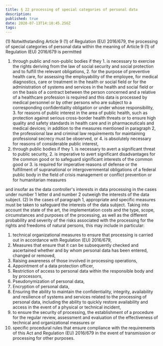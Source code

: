 ```yaml
---
title: § 22 processing of special categories of personal data
description: 
published: true
date: 2020-07-13T14:10:45.256Z
tags: 
---
```


(1) Notwithstanding Article 9 (1) of Regulation (EU) 2016/679, the processing of special categories of personal data within the meaning of Article 9 (1) of Regulation (EU) 2016/679 is permitted
1. through public and non-public bodies if they
		1. is necessary to exercise the rights deriving from the law of social security and social protection and to fulfill the relevant obligations,
		2. for the purpose of preventive health care, for assessing the employability of the employee, for medical diagnostics, care or treatment in the health or social field or for the administration of systems and services in the health and social field or on the basis of a contract between the person concerned and a relative of a healthcare profession is required and this data is processed by medical personnel or by other persons who are subject to a corresponding confidentiality obligation or under whose responsibility,
		3. for reasons of public interest in the area of public health, such as protection against serious cross-border health threats or to ensure high quality and safety standards in health care and in pharmaceuticals and medical devices; in addition to the measures mentioned in paragraph 2, the professional law and criminal law requirements for maintaining professional secrecy must be observed, or
		4. is absolutely necessary for reasons of considerable public interest,
2. through public bodies if they
		1. is necessary to avert a significant threat to public security,
		2. is imperative to avert significant disadvantages for the common good or to safeguard significant interests of the common good or
		3. is required for imperative reasons of defense or the fulfillment of supranational or intergovernmental obligations of a federal public body in the field of crisis management or conflict prevention or for humanitarian measures

and insofar as the data controller's interests in data processing in the cases under number 1 letter d and number 2 outweigh the interests of the data subject.
(2) In the cases of paragraph 1, appropriate and specific measures must be taken to safeguard the interests of the data subject. Taking into account the state of the art, the implementation costs and the type, scope, circumstances and purposes of the processing, as well as the different probability and severity of the risks associated with the processing for the rights and freedoms of natural persons, this may include in particular:
1. technical organizational measures to ensure that processing is carried out in accordance with Regulation (EU) 2016/679,
2. Measures that ensure that it can be subsequently checked and ascertained whether and by whom personal data has been entered, changed or removed,
3. Raising awareness of those involved in processing operations,
4. Appointment of a data protection officer,
5. Restriction of access to personal data within the responsible body and by processors,
6. Pseudonymization of personal data,
7. Encryption of personal data,
8. Ensuring the ability to maintain the confidentiality, integrity, availability and resilience of systems and services related to the processing of personal data, including the ability to quickly restore availability and access in the event of a physical or technical incident,
9. to ensure the security of processing, the establishment of a procedure for the regular review, assessment and evaluation of the effectiveness of technical and organizational measures or
10. specific procedural rules that ensure compliance with the requirements of this Act and Regulation (EU) 2016/679 in the event of transmission or processing for other purposes.